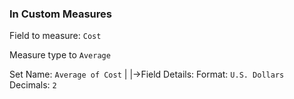 ### In Custom Measures

Field to measure: `Cost`

Measure type to `Average`

Set Name: `Average of Cost`
|
|->Field Details:
   Format: `U.S. Dollars`
   Decimals: `2`
